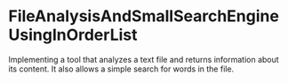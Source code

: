 # FileAnalysisAndSmallSearchEngineUsingInOrderList
Implementing a tool that analyzes a text file and returns information about its content. It also allows a simple search for words in the file.
